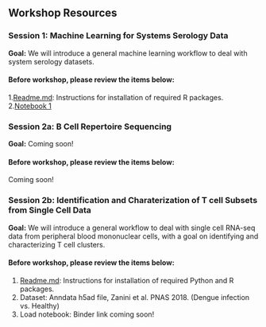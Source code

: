 ## Workshop Resources
### Session 1: Machine Learning for Systems Serology Data
**Goal:** We will introduce a general machine learning workflow to deal with system serology datasets.
#### Before workshop, please review the items below:
1.[Readme.md](SystemSerology_MachineLearning/README.md): Instructions for installation of required R packages.
2.[Notebook 1](https://github.com/cvisb/2020_systems-biology_workshop/blob/master/SystemSerology_MachineLearning/systemsSerology_part1.Rmd)
### Session 2a: B Cell Repertoire Sequencing
**Goal:** Coming soon!
#### Before workshop, please review the items below:
Coming soon!
### Session 2b: Identification and Charaterization of T cell Subsets from Single Cell Data
**Goal:** We will introduce a general workflow to deal with single cell RNA-seq data from peripheral blood mononuclear cells, with a goal on identifying and characterizing T cell clusters.
#### Before workshop, please review the items below:
1. [Readme.md](https://github.com/watronfire/CViSB_Workshop_TCells/blob/3a961cc3de6daaff4bded8b9130236da99bdcc17/README.md): Instructions for installation of required Python and R packages.
2. Dataset: Anndata h5ad file, Zanini et al. PNAS 2018. (Dengue infection vs. Healthy)
3. Load notebook: Binder link coming soon!
